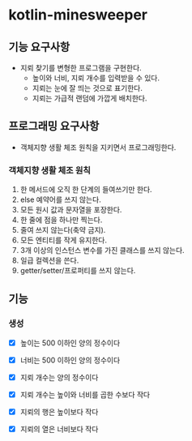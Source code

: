 # kotlin-minesweeper

## 기능 요구사항
 - 지뢰 찾기를 변형한 프로그램을 구현한다. 
   - 높이와 너비, 지뢰 개수를 입력받을 수 있다.
   - 지뢰는 눈에 잘 띄는 것으로 표기한다.
   - 지뢰는 가급적 랜덤에 가깝게 배치한다.

## 프로그래밍 요구사항
 - 객체지향 생활 체조 원칙을 지키면서 프로그래밍한다.

### 객체지향 생활 체조 원칙
1. 한 메서드에 오직 한 단계의 들여쓰기만 한다.
2. else 예약어를 쓰지 않는다.
3. 모든 원시 값과 문자열을 포장한다.
4. 한 줄에 점을 하나만 찍는다.
5. 줄여 쓰지 않는다(축약 금지).
6. 모든 엔티티를 작게 유지한다.
7. 3개 이상의 인스턴스 변수를 가진 클래스를 쓰지 않는다.
8. 일급 컬렉션을 쓴다.
9. getter/setter/프로퍼티를 쓰지 않는다.

## 기능
### 생성
 - [x] 높이는 500 이하인 양의 정수이다
 - [x] 너비는 500 이하인 양의 정수이다
 - [x] 지뢰 개수는 양의 정수이다
 - [x] 지뢰 개수는 높이와 너비를 곱한 수보다 작다
 - [x] 지뢰의 행은 높이보다 작다
 - [x] 지뢰의 열은 너비보다 작다

